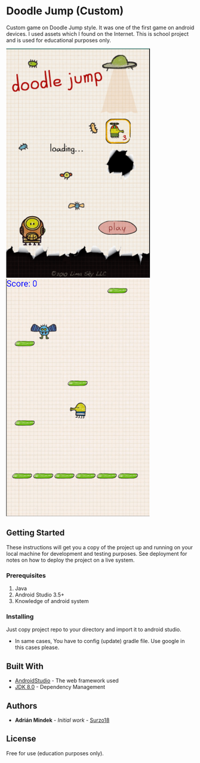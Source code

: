# Doodle Jump (Custom)

Custom game on Doodle Jump style. It was one of the first game on android devices. I used assets which I found on the Internet. This is school project and is used for educational purposes only.

![ApplicationPreview](preview.png)
![ApplicationPreview](preview2.png)

## Getting Started

These instructions will get you a copy of the project up and running on your local machine for development and testing purposes. See deployment for notes on how to deploy the project on a live system.

### Prerequisites

1. Java
2. Android Studio 3.5+
3. Knowledge of android system

### Installing

Just copy project repo to your directory and import it to android studio.

- In same cases, You have to config (update) gradle file. Use google in this cases please.

## Built With

* [AndroidStudio](https://developer.android.com/studio/) - The web framework used
* [JDK 8.0](https://www.oracle.com/technetwork/java/javase/downloads/jdk8-downloads-2133151.html) - Dependency Management

## Authors

* **Adrián Mindek** - *Initial work* - [Surzo18](https://github.com/surzo18)

## License

Free for use (education purposes only).
